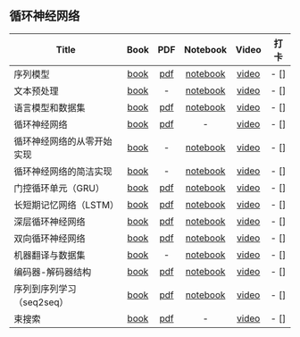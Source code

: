 ## 循环神经网络
| Title | Book | PDF | Notebook | Video | 打卡 |
| --- | :---: | :---: | :---: | :---: | :---: |
| 序列模型 | [book](https://zh-v2.d2l.ai/chapter_recurrent-neural-networks/sequence.html) |[pdf](https://courses.d2l.ai/zh-v2/assets/pdfs/part-3_1.pdf) |[notebook](https://courses.d2l.ai/zh-v2/assets/notebooks/chapter_recurrent-neural-networks/sequence.slides.html) |[video](https://www.bilibili.com/video/BV1L44y1m768/) | - [] |
| 文本预处理 | [book](https://zh-v2.d2l.ai/chapter_recurrent-neural-networks/text-preprocessing.html) |- |[notebook](https://courses.d2l.ai/zh-v2/assets/notebooks/chapter_recurrent-neural-networks/text-preprocessing.slides.html) |[video](https://www.bilibili.com/video/BV1Fo4y1Q79L/) | - [] |
| 语言模型和数据集 | [book](https://zh-v2.d2l.ai/chapter_recurrent-neural-networks/language-models-and-dataset.html) |[pdf](https://courses.d2l.ai/zh-v2/assets/pdfs/part-3_2.pdf) |[notebook](https://courses.d2l.ai/zh-v2/assets/notebooks/chapter_recurrent-neural-networks/language-models-and-dataset.slides.html) |[video](https://www.bilibili.com/video/BV1ZX4y1F7K3/) | - [] |
| 循环神经网络 | [book](https://zh-v2.d2l.ai/chapter_recurrent-neural-networks/rnn.html) |[pdf](https://courses.d2l.ai/zh-v2/assets/pdfs/part-3_3.pdf) |- |[video](https://www.bilibili.com/video/BV1D64y1z7CA/) | - [] |
| 循环神经网络的从零开始实现 | [book](https://zh-v2.d2l.ai/chapter_recurrent-neural-networks/rnn-scratch.html) |- |[notebook](https://courses.d2l.ai/zh-v2/assets/notebooks/chapter_recurrent-neural-networks/rnn-scratch.slides.html) |[video](https://www.bilibili.com/video/BV1kq4y1H7sw/) | - [] |
| 循环神经网络的简洁实现 | [book](https://zh-v2.d2l.ai/chapter_recurrent-neural-networks/rnn-concise.html) |- |[notebook](https://courses.d2l.ai/zh-v2/assets/notebooks/chapter_recurrent-neural-networks/rnn-concise.slides.html) |[video](https://www.bilibili.com/video/BV1kq4y1H7sw?p=2) | - [] |
| 门控循环单元（GRU） | [book](https://zh-v2.d2l.ai/chapter_recurrent-modern/gru.html) |[pdf](https://courses.d2l.ai/zh-v2/assets/pdfs/part-3_4.pdf) |[notebook](https://courses.d2l.ai/zh-v2/assets/notebooks/chapter_recurrent-modern/gru.slides.html) |[video](https://www.bilibili.com/video/BV1mf4y157N2/) | - [] |
| 长短期记忆网络（LSTM） | [book](https://zh-v2.d2l.ai/chapter_recurrent-modern/lstm.html) |[pdf](https://courses.d2l.ai/zh-v2/assets/pdfs/part-3_5.pdf) |[notebook](https://courses.d2l.ai/zh-v2/assets/notebooks/chapter_recurrent-modern/lstm.slides.html) |[video](https://www.bilibili.com/video/BV1JU4y1H7PC/) | - [] |
| 深层循环神经网络 | [book](https://zh-v2.d2l.ai/chapter_recurrent-modern/deep-rnn.html) |[pdf](https://courses.d2l.ai/zh-v2/assets/pdfs/part-3_6.pdf) |[notebook](https://courses.d2l.ai/zh-v2/assets/notebooks/chapter_recurrent-modern/deep-rnn.slides.html) |[video](https://www.bilibili.com/video/BV1JM4y1T7N4/) | - [] |
| 双向循环神经网络 | [book](https://zh-v2.d2l.ai/chapter_recurrent-modern/bi-rnn.html) |[pdf](https://courses.d2l.ai/zh-v2/assets/pdfs/part-3_7.pdf) |[notebook](https://courses.d2l.ai/zh-v2/assets/notebooks/chapter_recurrent-modern/bi-rnn.slides.html) |[video](https://www.bilibili.com/video/BV12X4y1c71W/) | - [] |
| 机器翻译与数据集 | [book](https://zh-v2.d2l.ai/chapter_recurrent-modern/machine-translation-and-dataset.html) |- |[notebook](https://courses.d2l.ai/zh-v2/assets/notebooks/chapter_recurrent-modern/machine-translation-and-dataset.slides.html) |[video](https://www.bilibili.com/video/BV1H64y1s7TH/) | - [] |
| 编码器-解码器结构 | [book](https://zh-v2.d2l.ai/chapter_recurrent-modern/encoder-decoder.html) |[pdf](https://courses.d2l.ai/zh-v2/assets/pdfs/part-3_8.pdf) |[notebook](https://courses.d2l.ai/zh-v2/assets/notebooks/chapter_recurrent-modern/encoder-decoder.slides.html) |[video](https://www.bilibili.com/video/BV1c54y1E7YP/) | - [] |
| 序列到序列学习（seq2seq） | [book](https://zh-v2.d2l.ai/chapter_recurrent-modern/seq2seq.html) |[pdf](https://courses.d2l.ai/zh-v2/assets/pdfs/part-3_9.pdf) |[notebook](https://courses.d2l.ai/zh-v2/assets/notebooks/chapter_recurrent-modern/seq2seq.slides.html) |[video](https://www.bilibili.com/video/BV16g411L7FG/) | - [] |
| 束搜索 | [book](https://zh-v2.d2l.ai/chapter_recurrent-modern/beam-search.html) |[pdf](https://courses.d2l.ai/zh-v2/assets/pdfs/part-3_10.pdf) |- |[video](https://www.bilibili.com/video/BV1B44y1C7m1/) | - [] |
